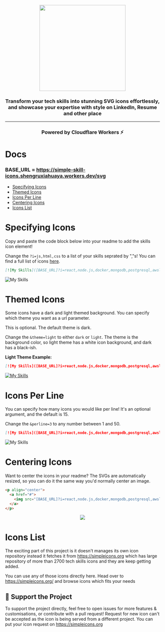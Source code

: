 <p align="center"><img align="center" width="280" src="https://raw.githubusercontent.com/irfaan008/simple-skill-icons/main/.github/simple-skill-logo.png"/></p>

<h3 align="center">Transform your tech skills into stunning SVG icons effortlessly, and showcase your expertise with style on LinkedIn, Resume and other place</h3>
<hr>

<h3 align="center">Powered by Cloudflare Workers ⚡</h3>

# Docs

### BASE_URL = https://simple-skill-icons.shengruxiahuaya.workers.dev/svg

<!-- - [Example](#example) -->
- [Specifying Icons](#specifying-icons)
- [Themed Icons](#themed-icons)
- [Icons Per Line](#icons-per-line)
- [Centering Icons](#centering-icons)
- [Icons List](#icons-list)


# Specifying Icons

Copy and paste the code block below into your readme to add the skills icon element!

Change the `?i=js,html,css` to a list of your skills seprated by ","s! You can find a full list of icons [here](https://simpleicons.org/).

```md
[![My Skills]([BASE_URL]?i=react,node.js,docker,mongodb,postgresql,awslambda,adobexd,angular)
```

![My Skills](https://simpleskill.icons.workers.dev/svg?i=react,node.js,docker,mongodb,postgresql,awslambda,adobexd,bitbucket)

# Themed Icons

Some icons have a dark and light themed background. You can specify which theme you want as a url parameter.

This is optional. The default theme is dark.

Change the `&theme=light` to either `dark` or `light`. The theme is the background color, so light theme has a white icon background, and dark has a black-ish.

**Light Theme Example:**

```md
[![My Skills]([BASE_URL]?i=react,node.js,docker,mongodb,postgresql,awslambda&theme=light)](#)
```

[![My Skills](https://simpleskill.icons.workers.dev/svg?i=react,node.js,docker,mongodb,postgresql,awslambda&theme=light)](#)

# Icons Per Line

You can specify how many icons you would like per line! It's an optional argument, and the default is 15.

Change the `&perline=3` to any number between 1 and 50.

```md
[![My Skills]([BASE_URL]?i=react,node.js,docker,mongodb,postgresql,awslambda,adobexd,bitbucket&perline=4)]
```

![My Skills](https://simpleskill.icons.workers.dev/svg?i=react,node.js,docker,mongodb,postgresql,awslambda,adobexd,bitbucket&perline=4)

# Centering Icons

Want to center the icons in your readme? The SVGs are automatically resized, so you can do it the same way you'd normally center an image.

```html
<p align="center">
  <a href="#">
    <img src="[BASE_URL]?i=react,node.js,docker,mongodb,postgresql,awslambda" />
  </a>
</p>
```

<p align="center">
  <a href="#">
    <img src="https://simpleskill.icons.workers.dev/svg?i=react,node.js,docker,mongodb,postgresql,awslambda" />
  </a>
</p>

# Icons List

The exciting part of this project is it doesn't manages its own icon repository instead it fetches it from https://simpleicons.org which has large repository of more than 2700 tech skills icons and they are keep getting added.

You can use any of those icons directly here. Head over to https://simpleicons.org/ and browse icons which fits your needs

## 💖 Support the Project

To support the project directly, feel free to open issues for more features & customisations, or contribute with a pull request!
Request for new icon can't be accepted as the icon is being served from a different project. You can put your icon request on https://simpleicons.org
